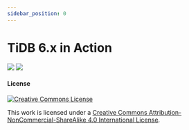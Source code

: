 ```yaml
---
sidebar_position: 0
---
```


# TiDB 6.x in Action

![](https://img2.pingcap.com/forms/7/f/7fe7c1ae72cd03929e8d4a5ed296114745bd09a4.jpeg)
![](https://img2.pingcap.com/forms/c/a/cad3fccff49628f81d1995a976a68f62565e76ce.jpeg)


#### License

[![Creative Commons License](https://i.creativecommons.org/l/by-nc-sa/4.0/88x31.png)](https://creativecommons.org/licenses/by-nc-sa/4.0/)

This work is licensed under a [Creative Commons Attribution-NonCommercial-ShareAlike 4.0 International License](https://creativecommons.org/licenses/by-nc-sa/4.0/).
